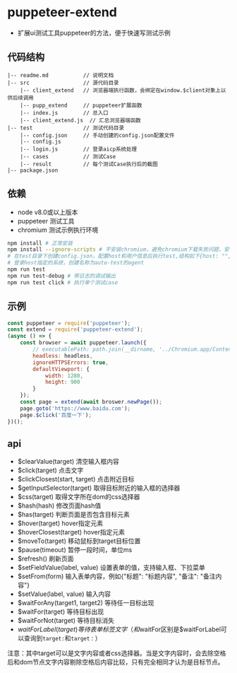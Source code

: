 # puppeteer-extend
* 扩展ui测试工具puppeteer的方法，便于快速写测试示例

## 代码结构
```
|-- readme.md           // 说明文档
|-- src                 // 源代码目录
    |-- client_extend   // 浏览器端执行函数，会绑定在window.$client对象上以供后续调用
    |-- pupp_extend     // puppeteer扩展函数
    |-- index.js        // 总入口
    |-- client_extend.js  // 汇总浏览器端函数
|-- test                // 测试代码目录
    |-- config.json     // 手动创建的config.json配置文件
    |-- config.js
    |-- login.js        // 登录aicp系统处理
    |-- cases           // 测试Case
    |-- result          // 每个测试Case执行后的截图
|-- package.json
```

## 依赖
* node v8.0或以上版本
* puppeteer 测试工具
* chromium 测试示例执行环境


```sh
npm install # 正常安装
npm install --ignore-scripts # 不安装chromium，避免chromium下载失败问题，安装完之后需要手动下载https://download-chromium.appspot.com/并将Chromium.app放入项目根目录下
# 在test目录下创建config.json，配置host和用户信息后执行test,结构如下{host: "", user: {username: '', password: ''}}. 
# 登录host指定的系统，创建名称为auto-test的agent
npm run test
npm run test-debug # 带日志的调试输出
npm run test click # 执行单个测试case
```

## 示例
```js
const puppeteer = require('puppeteer');
const extend = require('puppeteer-extend');
(async () => {
    const browser = await puppeteer.launch({
        // executablePath: path.join(__dirname, '../Chromium.app/Contents/MacOS/Chromium'), // 修改执行的Chromium路径
        headless: headless,
        ignoreHTTPSErrors: true,
        defaultViewport: {
            width: 1280,
            height: 900
        }
    });
    const page = extend(await broswer.newPage());
    page.goto('https://www.baidu.com');
    page.$click('百度一下');
})();
```

## api
* $clearValue(target) 清空输入框内容
* $click(target) 点击文字
* $clickClosest(start, target) 点击附近目标
* $getInputSelector(target) 取得目标附近的输入框的选择器
* $css(target) 取得文字所在dom的css选择器
* $hash(hash) 修改页面hash值
* $has(target) 判断页面是否包含目标元素
* $hover(target) hover指定元素
* $hoverClosest(target) hover指定元素
* $moveTo(target) 移动鼠标到target目标位置
* $pause(timeout) 暂停一段时间，单位ms
* $refresh() 刷新页面
* $setFieldValue(label, value) 设置表单的值，支持输入框、下拉菜单
* $setFrom(form) 输入表单内容，例如{"标题": "标题内容", "备注": "备注内容"}
* $setValue(label, value) 输入内容
* $waitForAny(target1, target2) 等待任一目标出现
* $waitFor(target) 等待目标出现
* $waitForNot(target) 等待目标消失
* $waitForLabel(target) 等待表单标签文字（和$waitFor区别是$waitForLabel可以查询到`target:`和`target：`）

注意：其中target可以是文字内容或者css选择器。当是文字内容时，会去除空格后和dom节点文字内容剔除空格后内容比较，只有完全相同才认为是目标节点。
